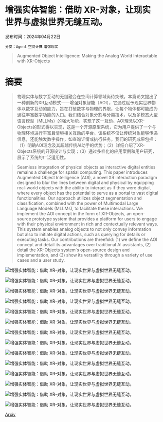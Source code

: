 # 增强实体智能：借助 XR-对象，让现实世界与虚拟世界无缝互动。

发布时间：2024年04月22日

`分类：Agent` `空间计算` `增强现实`

> Augmented Object Intelligence: Making the Analog World Interactable with XR-Objects

# 摘要

> 物理实体与数字互动的无缝融合在空间计算领域尚待突破。本篇论文提出了一种创新的XR互动模式——增强对象智能（AOI），它通过赋予现实世界物体以数字互动的能力，旨在打破数字与物理的界限，让每个物体都可能成为通往丰富数字功能的入口。我们结合对象分割与分类技术，以及多模态大型语言模型（MLLMs）的强大功能，实现了这一互动。AOI理念以XR-Objects的形式得以实现，这是一个开源原型系统，它为用户提供了一个与物理环境进行丰富且情境相关互动的平台。该系统不仅让传统对象能够传递信息，还能触发数字操作，如查询详情或执行任务。我们的研究成果包括：（1）明确AOI理念及其超越传统AI助手的优势；（2）详细介绍了XR-Objects系统的开源设计与实现；（3）通过多样化的应用案例和用户研究，展示了系统的广泛适用性。

> Seamless integration of physical objects as interactive digital entities remains a challenge for spatial computing. This paper introduces Augmented Object Intelligence (AOI), a novel XR interaction paradigm designed to blur the lines between digital and physical by equipping real-world objects with the ability to interact as if they were digital, where every object has the potential to serve as a portal to vast digital functionalities. Our approach utilizes object segmentation and classification, combined with the power of Multimodal Large Language Models (MLLMs), to facilitate these interactions. We implement the AOI concept in the form of XR-Objects, an open-source prototype system that provides a platform for users to engage with their physical environment in rich and contextually relevant ways. This system enables analog objects to not only convey information but also to initiate digital actions, such as querying for details or executing tasks. Our contributions are threefold: (1) we define the AOI concept and detail its advantages over traditional AI assistants, (2) detail the XR-Objects system's open-source design and implementation, and (3) show its versatility through a variety of use cases and a user study.

![增强实体智能：借助 XR-对象，让现实世界与虚拟世界无缝互动。](../../../paper_images/2404.13274/x1.png)

![增强实体智能：借助 XR-对象，让现实世界与虚拟世界无缝互动。](../../../paper_images/2404.13274/x2.png)

![增强实体智能：借助 XR-对象，让现实世界与虚拟世界无缝互动。](../../../paper_images/2404.13274/x3.png)

![增强实体智能：借助 XR-对象，让现实世界与虚拟世界无缝互动。](../../../paper_images/2404.13274/x4.png)

![增强实体智能：借助 XR-对象，让现实世界与虚拟世界无缝互动。](../../../paper_images/2404.13274/x5.png)

![增强实体智能：借助 XR-对象，让现实世界与虚拟世界无缝互动。](../../../paper_images/2404.13274/F6study-setup.png)

![增强实体智能：借助 XR-对象，让现实世界与虚拟世界无缝互动。](../../../paper_images/2404.13274/x7.png)

![增强实体智能：借助 XR-对象，让现实世界与虚拟世界无缝互动。](../../../paper_images/2404.13274/x8.png)

![增强实体智能：借助 XR-对象，让现实世界与虚拟世界无缝互动。](../../../paper_images/2404.13274/x9.png)

![增强实体智能：借助 XR-对象，让现实世界与虚拟世界无缝互动。](../../../paper_images/2404.13274/x10.png)

![增强实体智能：借助 XR-对象，让现实世界与虚拟世界无缝互动。](../../../paper_images/2404.13274/F11discover.png)

![增强实体智能：借助 XR-对象，让现实世界与虚拟世界无缝互动。](../../../paper_images/2404.13274/F12productivity.png)

![增强实体智能：借助 XR-对象，让现实世界与虚拟世界无缝互动。](../../../paper_images/2404.13274/F13learning.png)

![增强实体智能：借助 XR-对象，让现实世界与虚拟世界无缝互动。](../../../paper_images/2404.13274/F14IOT.png)

[Arxiv](https://arxiv.org/abs/2404.13274)